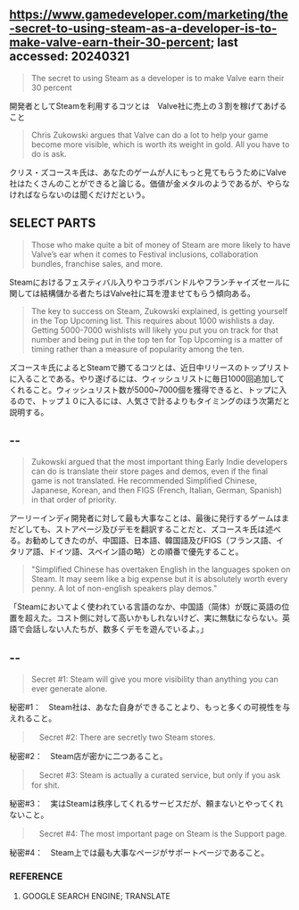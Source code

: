 ## https://www.gamedeveloper.com/marketing/the-secret-to-using-steam-as-a-developer-is-to-make-valve-earn-their-30-percent; last accessed: 20240321

> The secret to using Steam as a developer is to make Valve earn their 30 percent

開発者としてSteamを利用するコツとは　Valve社に売上の３割を稼げてあげること

> Chris Zukowski argues that Valve can do a lot to help your game become more visible, which is worth its weight in gold. All you have to do is ask.

クリス・ズコースキ氏は、あなたのゲームが人にもっと見てもらうためにValve社はたくさんのことができると論じる。価値が金メタルのようであるが、やらなければならないのは聞くだけだという。

## SELECT PARTS

> Those who make quite a bit of money of Steam are more likely to have Valve’s ear when it comes to Festival inclusions, collaboration bundles, franchise sales, and more.

Steamにおけるフェスティバル入りやコラボバンドルやフランチャイズセールに関しては結構儲かる者たちはValve社に耳を澄ませてもらう傾向ある。

> The key to success on Steam, Zukowski explained, is getting yourself in the Top Upcoming list. This requires about 1000 wishlists a day. Getting 5000-7000 wishlists will likely you put you on track for that number and being put in the top ten for Top Upcoming is a matter of timing rather than a measure of popularity among the ten.

ズコースキ氏によるとSteamで勝てるコツとは、近日中リリースのトップリストに入ることである。やり遂げるには、ウィッシュリストに毎日1000回追加してくれること。ウィッシュリスト数が5000~7000個を獲得できると、トップに入るので、トップ１０に入るには、人気さで計るよりもタイミングのほう次第だと説明する。

## --

> Zukowski argued that the most important thing Early Indie developers can do is translate their store pages and demos, even if the final game is not translated. He recommended Simplified Chinese, Japanese, Korean, and then FIGS (French, Italian, German, Spanish) in that order of priority.

アーリーインディ開発者に対して最も大事なことは、最後に発行するゲームはまだどしても、ストアページ及びデモを翻訳することだと、ズコースキ氏は述べる。お勧めしてきたのが、中国語、日本語、韓国語及びFIGS（フランス語、イタリア語、ドイツ語、スペイン語の略）との順番で優先すること。

> "Simplified Chinese has overtaken English in the languages spoken on Steam. It may seem like a big expense but it is absolutely worth every penny. A lot of non-english speakers play demos."

「Steamにおいてよく使われている言語のなか、中国語（简体）が既に英語の位置を超えた。コスト側に対して高いかもしれないけど、実に無駄にならない。英語で会話しない人たちが、数多くデモを遊んでいるよ。」

## --

> Secret #1: Steam will give you more visibility than anything you can ever generate alone.
	
秘密#1：　Steam社は、あなた自身ができることより、もっと多くの可視性を与えれること。

>　Secret #2: There are secretly two Steam stores.

秘密#2：　Steam店が密かに二つあること。

>　Secret #3: Steam is actually a curated service, but only if you ask for shit.
	
秘密#3：　実はSteamは秩序してくれるサービスだが、頼まないとやってくれないこと。
	
>　Secret #4: The most important page on Steam is the Support page.

秘密#4：　Steam上では最も大事なページがサポートページであること。
	
### REFERENCE

1) GOOGLE SEARCH ENGINE; TRANSLATE	
